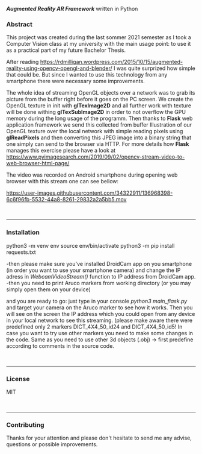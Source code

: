 ***Augmented Reality AR Framework*** written in Python

### Abstract

This project was created during the last sommer 2021 semester as I took a Computer Vision class at my university with the main usage point: to use it as a practical part of my future Bachelor Thesis.

After reading https://rdmilligan.wordpress.com/2015/10/15/augmented-reality-using-opencv-opengl-and-blender/ I was quite surprized how simple that could be. But since I wanted to use this technology from any smartphone there were necessary some improvements.

The whole idea of streaming OpenGL objects over a network was to grab its picture from the buffer right before it goes on the PC screen. We create the OpenGL texture in init with **glTexImage2D** and all further work with texture will be done withing **glTexSubImage2D** in order to not overflow the GPU memory during the long usage of the programm. Then thanks to **Flask** web application framework we send this collected from buffer Illustration of our OpenGL texture over the local network with simple reading pixels using **glReadPixels** and then converting this JPEG image into a binary string that one simply can send to the browser via HTTP. For more details how **Flask** manages this exercise please have a look at https://www.pyimagesearch.com/2019/09/02/opencv-stream-video-to-web-browser-html-page/

The video was recorded on Android smartphone during opening web browser with this stream one can see bellow:

https://user-images.githubusercontent.com/34322911/136968398-6c6f96fb-5532-44a8-8261-29832a2a5bb5.mov


<br />

---

### Installation

python3 -m venv env
source env/bin/activate
python3 -m pip install requests.txt

-then please make sure you've installed DroidCam app on you smartphone (in order you want to use your smartphone camera) and change the IP adress in *WebcamVideoStream()* function to IP address from DroidCam app.
-then you need to print Aruco markers from working directory (or you may simply open them on your device)

and you are ready to go: just type in your console *python3 main_flask.py* and target your camera on the Aruco marker to see how it works. Then you will see on the screen the IP address which you could open from any device in your local network to see this streaming. (please make aware there were predefined only 2 markers DICT_4X4_50_id24 and DICT_4X4_50_id5! In case you want to try use other markers you need to make some changes in the code. Same as you need to use other 3d objects (.obj) -> first predefine according to comments in the source code.

<br />

---

### License

MIT

<br />

---

### Contributing

Thanks for your attention and please don't hesitate to send me any advise, questions or possible improvements.
